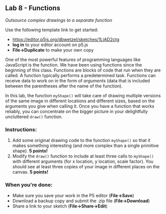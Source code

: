 <link href="../markdown.css" rel="stylesheet"></link> 

## Lab 8 - Functions
*Outsource complex drawings to a separate function*

Use the following template link to get started:
* <a href ="https://editor.p5js.org/dbwetzel/sketches/1LjAD2ctg" target="_blank">https://editor.p5js.org/dbwetzel/sketches/1LjAD2ctg</a>
* **log in** to your editor account on p5.js
* **File->Duplicate** to make your own copy

One of the most powerful features of programming languages like JavaScript is the function. We have been using functions since the beginning of this class. Functions are blocks of code that run when they are called. A function typically performs a predetermined task. Functions can receive data to work on in the form of *arguments* (data that is included between the parentheses after the name of the function).

In this lab, the function `myShape()` will take care of drawing multiple versions of the same image in different locations and different sizes, based on the arguments you give when calling it. Once you have a function that works reliably, you can concentrate on the bigger picture in your delightfully uncluttered `draw()` function.

### Instructions:
1. Add some original drawing code to the function `myShape()` so that it makes something interesting (and more complex than a single primitive shape). **5 points!**
2. Modify the `draw()` function to include at least three calls to `myShape()` with different arguments (for x location, y location, scale factor). You should see at least three copies of your image in different places on the canvas. **5 points!**

### When you're done:
* Make sure you save your work in the P5 editor (**File->Save**)
* Download a backup copy and submit the .zip file (**File->Download**)
* Share a link to your sketch (**File->Share->Edit**)